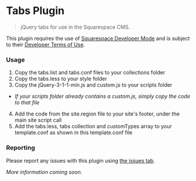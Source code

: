 Tabs Plugin
===============

>jQuery tabs for use in the Squarespace CMS.  

This plugin requires the use of [Squarespace Developer Mode](https://developers.squarespace.com/quick-start/) and is subject to their [Developer Terms of Use](https://developers.squarespace.com/developer-terms-of-use).

### Usage

1. Copy the tabs.list and tabs.conf files to your collections folder  
2. Copy the tabs.less to your style folder  
3. Copy the jQuery-3-1-1-min.js and custom.js to your scripts folder  
  * _If your scripts folder already contains a custom.js, simply copy the code to that file_  
4. Add the code from the site.region file to your site's footer, under the main site script call  
5. Add the tabs.less, tabs collection and customTypes array to your template.conf as shown in this template.conf file  

### Reporting

Please report any issues with this plugin using [the issues tab](https://github.com/NowStreamingServices/Sqs-Tabs/issues).

_More information coming soon._
